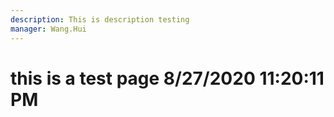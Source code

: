 ```yaml
---
description: This is description testing
manager: Wang.Hui
---
```

# this is a test page 8/27/2020 11:20:11 PM
